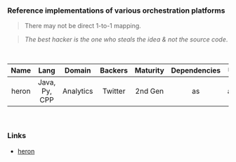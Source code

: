 ### Reference implementations of various orchestration platforms

> There may not be direct 1-to-1 mapping.

> *The best hacker is the one who steals the idea & not the source code*.

<br />

| Name          | Lang          | Domain     | Backers  | Maturity  | Dependencies |  UI   |
| :-----------: |:-------------:| :-------:  | :-----:  | :-----:   |  :------:    | :---: |
| heron         | Java, Py, CPP |  Analytics | Twitter  | 2nd Gen   |  as          | aa    |

<br />

### Links

- [heron](https://github.com/twitter/heron/tree/master/heron)
